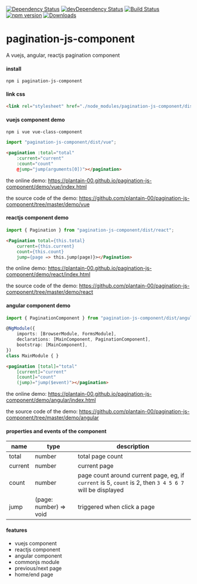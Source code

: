 [![Dependency Status](https://david-dm.org/plantain-00/pagination-js-component.svg)](https://david-dm.org/plantain-00/pagination-js-component)
[![devDependency Status](https://david-dm.org/plantain-00/pagination-js-component/dev-status.svg)](https://david-dm.org/plantain-00/pagination-js-component#info=devDependencies)
[![Build Status](https://travis-ci.org/plantain-00/pagination-js-component.svg?branch=master)](https://travis-ci.org/plantain-00/pagination-js-component)
[![npm version](https://badge.fury.io/js/pagination-js-component.svg)](https://badge.fury.io/js/pagination-js-component)
[![Downloads](https://img.shields.io/npm/dm/pagination-js-component.svg)](https://www.npmjs.com/package/pagination-js-component)

# pagination-js-component

A vuejs, angular, reactjs pagination component

#### install

`npm i pagination-js-component`

#### link css

```html
<link rel="stylesheet" href="./node_modules/pagination-js-component/dist/pagination.min.css" />
```

#### vuejs component demo

`npm i vue vue-class-component`

```ts
import "pagination-js-component/dist/vue";
```

```html
<pagination :total="total"
    :current="current"
    :count="count"
    @jump="jump(arguments[0])"></pagination>
```

the online demo: https://plantain-00.github.io/pagination-js-component/demo/vue/index.html

the source code of the demo: https://github.com/plantain-00/pagination-js-component/tree/master/demo/vue

#### reactjs component demo

```ts
import { Pagination } from "pagination-js-component/dist/react";
```

```html
<Pagination total={this.total}
    current={this.current}
    count={this.count}
    jump={page => this.jump(page)}></Pagination>
```

the online demo: https://plantain-00.github.io/pagination-js-component/demo/react/index.html

the source code of the demo: https://github.com/plantain-00/pagination-js-component/tree/master/demo/react

#### angular component demo

```ts
import { PaginationComponent } from "pagination-js-component/dist/angular";

@NgModule({
    imports: [BrowserModule, FormsModule],
    declarations: [MainComponent, PaginationComponent],
    bootstrap: [MainComponent],
})
class MainModule { }
```

```html
<pagination [total]="total"
    [current]="current"
    [count]="count"
    (jump)="jump($event)"></pagination>
```

the online demo: https://plantain-00.github.io/pagination-js-component/demo/angular/index.html

the source code of the demo: https://github.com/plantain-00/pagination-js-component/tree/master/demo/angular

#### properties and events of the component

name | type | description
--- | --- | ---
total | number | total page count
current | number | current page
count | number | page count around current page, eg, if `current` is 5, `count` is 2, then `3 4 5 6 7` will be displayed
jump | (page: number) => void | triggered when click a page

#### features

+ vuejs component
+ reactjs component
+ angular component
+ commonjs module
+ previous/next page
+ home/end page
